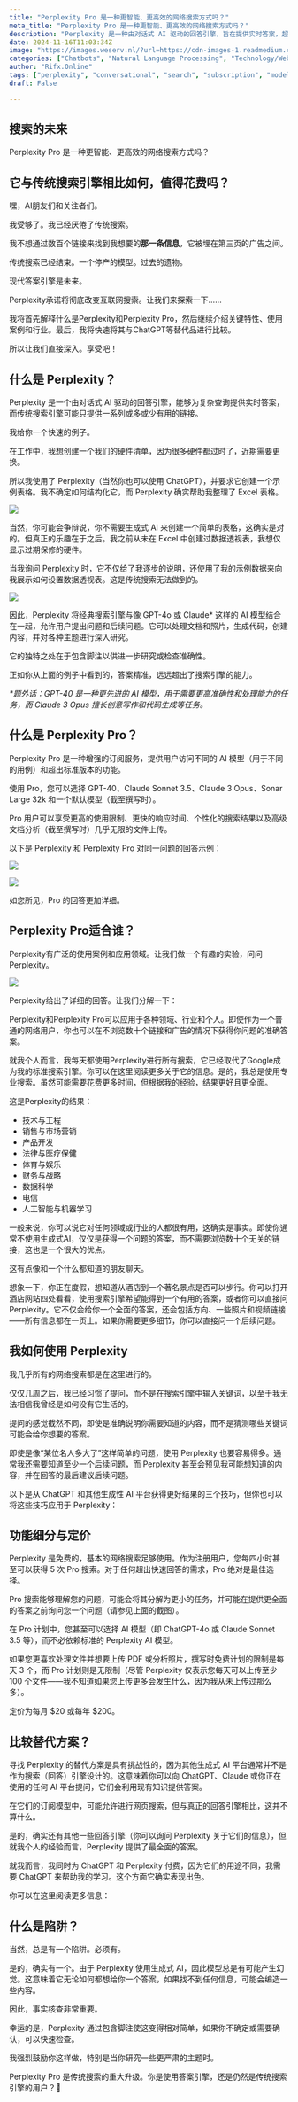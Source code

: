 ```yaml
---
title: "Perplexity Pro 是一种更智能、更高效的网络搜索方式吗？"
meta_title: "Perplexity Pro 是一种更智能、更高效的网络搜索方式吗？"
description: "Perplexity 是一种由对话式 AI 驱动的回答引擎，旨在提供实时答案，超越传统搜索引擎的链接列表。Perplexity Pro 提供增强功能，包括多种 AI 模型选择和更高的使用限制。该平台适用于广泛领域，用户可以通过提问获得精准答案，而无需浏览大量无关链接。然而，使用生成式 AI 时，用户需注意信息的准确性，建议进行事实核查。"
date: 2024-11-16T11:03:34Z
image: "https://images.weserv.nl/?url=https://cdn-images-1.readmedium.com/v2/resize:fit:800/1*tGkjG6z62TZoaRpaUkSHuw.png"
categories: ["Chatbots", "Natural Language Processing", "Technology/Web"]
author: "Rifx.Online"
tags: ["perplexity", "conversational", "search", "subscription", "models"]
draft: False

---
```




## 搜索的未来

Perplexity Pro 是一种更智能、更高效的网络搜索方式吗？

## 它与传统搜索引擎相比如何，值得花费吗？

嘿，AI朋友们和关注者们。

我受够了。我已经厌倦了传统搜索。

我不想通过数百个链接来找到我想要的**那一条信息**，它被埋在第三页的广告之间。

传统搜索已经结束。一个停产的模型。过去的遗物。

现代答案引擎是未来。

Perplexity承诺将彻底改变互联网搜索。让我们来探索一下……

我将首先解释什么是Perplexity和Perplexity Pro，然后继续介绍关键特性、使用案例和行业。最后，我将快速将其与ChatGPT等替代品进行比较。

所以让我们直接深入。享受吧！

## 什么是 Perplexity？

Perplexity 是一个由对话式 AI 驱动的回答引擎，能够为复杂查询提供实时答案，而传统搜索引擎可能只提供一系列或多或少有用的链接。

我给你一个快速的例子。

在工作中，我想创建一个我们的硬件清单，因为很多硬件都过时了，近期需要更换。

所以我使用了 Perplexity（当然你也可以使用 ChatGPT），并要求它创建一个示例表格。我不确定如何结构化它，而 Perplexity 确实帮助我整理了 Excel 表格。

![](https://images.weserv.nl/?url=https://cdn-images-1.readmedium.com/v2/resize:fit:800/1*SPnfT5NgUf01ahr3Wkz6-w@2x.jpeg)

当然，你可能会争辩说，你不需要生成式 AI 来创建一个简单的表格，这确实是对的。但真正的乐趣在于之后。我之前从未在 Excel 中创建过数据透视表，我想仅显示过期保修的硬件。

当我询问 Perplexity 时，它不仅给了我逐步的说明，还使用了我的示例数据来向我展示如何设置数据透视表。这是传统搜索无法做到的。

![](https://images.weserv.nl/?url=https://cdn-images-1.readmedium.com/v2/resize:fit:800/1*lj92gWPB3w4xqaiSCc5r3Q@2x.jpeg)

因此，Perplexity 将经典搜索引擎与像 GPT-4o 或 Claude\* 这样的 AI 模型结合在一起，允许用户提出问题和后续问题。它可以处理文档和照片，生成代码，创建内容，并对各种主题进行深入研究。

它的独特之处在于包含脚注以供进一步研究或检查准确性。

正如你从上面的例子中看到的，答案精准，远远超出了搜索引擎的能力。

*\*题外话：GPT-40 是一种更先进的 AI 模型，用于需要更高准确性和处理能力的任务，而 Claude 3 Opus 擅长创意写作和代码生成等任务。*

## 什么是 Perplexity Pro？

Perplexity Pro 是一种增强的订阅服务，提供用户访问不同的 AI 模型（用于不同的用例）和超出标准版本的功能。

使用 Pro，您可以选择 GPT\-40、Claude Sonnet 3\.5、Claude 3 Opus、Sonar Large 32k 和一个默认模型（截至撰写时）。

Pro 用户可以享受更高的使用限制、更快的响应时间、个性化的搜索结果以及高级文档分析（截至撰写时）几乎无限的文件上传。

以下是 Perplexity 和 Perplexity Pro 对同一问题的回答示例：

![](https://images.weserv.nl/?url=https://cdn-images-1.readmedium.com/v2/resize:fit:800/1*RZf3p_4hS2mGIU9iFf23rw.png)

![](https://images.weserv.nl/?url=https://cdn-images-1.readmedium.com/v2/resize:fit:800/1*-gUUeHj-oWwFlZARJ3YG_g.png)

如您所见，Pro 的回答更加详细。

## Perplexity Pro适合谁？

Perplexity有广泛的使用案例和应用领域。让我们做一个有趣的实验，问问Perplexity。

![](https://images.weserv.nl/?url=https://cdn-images-1.readmedium.com/v2/resize:fit:800/1*PJvSMVKPKvUcwkjB8i91Gg.png)

Perplexity给出了详细的回答。让我们分解一下：

Perplexity和Perplexity Pro可以应用于各种领域、行业和个人。即使作为一个普通的网络用户，你也可以在不浏览数十个链接和广告的情况下获得你问题的准确答案。

就我个人而言，我每天都使用Perplexity进行所有搜索，它已经取代了Google成为我的标准搜索引擎。你可以在这里阅读更多关于它的信息。是的，我总是使用专业搜索。虽然可能需要花费更多时间，但根据我的经验，结果更好且更全面。

这是Perplexity的结果：

* 技术与工程
* 销售与市场营销
* 产品开发
* 法律与医疗保健
* 体育与娱乐
* 财务与战略
* 数据科学
* 电信
* 人工智能与机器学习

一般来说，你可以说它对任何领域或行业的人都很有用，这确实是事实。即使你通常不使用生成式AI，仅仅是获得一个问题的答案，而不需要浏览数十个无关的链接，这也是一个很大的优点。

这有点像和一个什么都知道的朋友聊天。

想象一下，你正在度假，想知道从酒店到一个著名景点是否可以步行。你可以打开酒店网站四处看看，使用搜索引擎希望能得到一个有用的答案，或者你可以直接问Perplexity。它不仅会给你一个全面的答案，还会包括方向、一些照片和视频链接——所有信息都在一页上。如果你需要更多细节，你可以直接问一个后续问题。

## 我如何使用 Perplexity

我几乎所有的网络搜索都是在这里进行的。

仅仅几周之后，我已经习惯了提问，而不是在搜索引擎中输入关键词，以至于我无法相信我曾经是如何没有它生活的。

提问的感觉截然不同，即使是准确说明你需要知道的内容，而不是猜测哪些关键词可能会给你想要的答案。

即使是像“某位名人多大了”这样简单的问题，使用 Perplexity 也要容易得多。通常我还需要知道至少一个后续问题，而 Perplexity 甚至会预见我可能想知道的内容，并在回答的最后建议后续问题。

以下是从 ChatGPT 和其他生成性 AI 平台获得更好结果的三个技巧，但你也可以将这些技巧应用于 Perplexity：

## 功能细分与定价

Perplexity 是免费的，基本的网络搜索足够使用。作为注册用户，您每四小时甚至可以获得 5 次 Pro 搜索。对于任何超出快速回答的需求，Pro 绝对是最佳选择。

Pro 搜索能够理解您的问题，可能会将其分解为更小的任务，并可能在提供更全面的答案之前询问您一个问题（请参见上面的截图）。

在 Pro 计划中，您甚至可以选择 AI 模型（即 ChatGPT\-4o 或 Claude Sonnet 3\.5 等），而不必依赖标准的 Perplexity AI 模型。

如果您更喜欢处理文件并想要上传 PDF 或分析照片，撰写时免费计划的限制是每天 3 个，而 Pro 计划则是无限制（尽管 Perplexity 仅表示您每天可以上传至少 100 个文件——我不知道如果您上传更多会发生什么，因为我从未上传过那么多）。

定价为每月 $20 或每年 $200。

## 比较替代方案？

寻找 Perplexity 的替代方案是具有挑战性的，因为其他生成式 AI 平台通常并不是作为搜索（回答）引擎设计的。这意味着你可以向 ChatGPT、Claude 或你正在使用的任何 AI 平台提问，它们会利用现有知识提供答案。

在它们的订阅模型中，可能允许进行网页搜索，但与真正的回答引擎相比，这并不算什么。

是的，确实还有其他一些回答引擎（你可以询问 Perplexity 关于它们的信息），但就我个人的经验而言，Perplexity 提供了最全面的答案。

就我而言，我同时为 ChatGPT 和 Perplexity 付费，因为它们的用途不同，我需要 ChatGPT 来帮助我的学习。这个方面它确实表现出色。

你可以在这里阅读更多信息：

## 什么是陷阱？

当然，总是有一个陷阱。必须有。

是的，确实有一个。由于 Perplexity 使用生成式 AI，因此模型总是有可能产生幻觉。这意味着它无论如何都想给你一个答案，如果找不到任何信息，可能会编造一些内容。

因此，事实核查非常重要。

幸运的是，Perplexity 通过包含脚注使这变得相对简单，如果你不确定或需要确认，可以快速检查。

我强烈鼓励你这样做，特别是当你研究一些更严肃的主题时。

Perplexity Pro 是传统搜索的重大升级。你是使用答案引擎，还是仍然是传统搜索引擎的用户？💬


